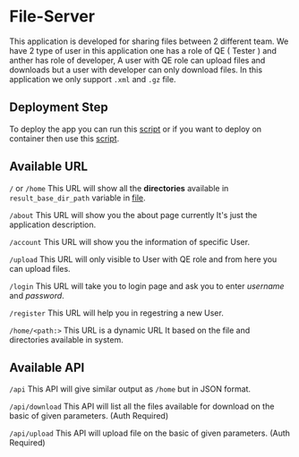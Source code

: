 # File-Server

This application is developed for sharing files between 2 different team.
We have 2 type of user in this application one has a role of QE ( Tester ) and anther has role of developer, A user with QE role can upload files and downloads but a user with developer can only download files. In this application we only support `.xml` and `.gz` file.

## Deployment Step
To deploy the app you can run this [script](https://github.com/vipin3699/File-Server/blob/master/deploy_os_host.sh) or if you want to deploy on container then use this [script](https://github.com/vipin3699/File-Server/blob/master/deploy_in_container.sh).

## Available URL
`/` or `/home`  This URL will show all the **directories** available in `result_base_dir_path` variable in [file](https://github.com/vipin3699/File-Server/blob/master/src/__init__.py).

`/about`    This URL will show you the about page currently It's just the application description.

`/account`  This URL will show you the information of specific User.

`/upload`   This URL will only visible to User with QE role and from here you can upload files.

`/login`    This URL will take you to login page and ask you to enter _username_ and _password_.

`/register` This URL will help you in regestring a new User.

`/home/<path:>` This URL is a dynamic URL It based on the file and directories available in system.

## Available API
`/api`      This API will give similar output as `/home` but in JSON format.

`/api/download` This API will list all the files available for download on the basic of given parameters. (Auth Required)

`/api/upload`   This API will upload file on the basic of given parameters. (Auth Required)